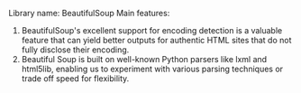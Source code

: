 Library name: BeautifulSoup
Main features: 
1) BeautifulSoup's excellent support for encoding detection is a valuable feature that can yield better outputs for authentic HTML sites that do not fully disclose their encoding.
2) Beautiful Soup is built on well-known Python parsers like lxml and html5lib, enabling us to experiment with various parsing techniques or trade off speed for flexibility.
